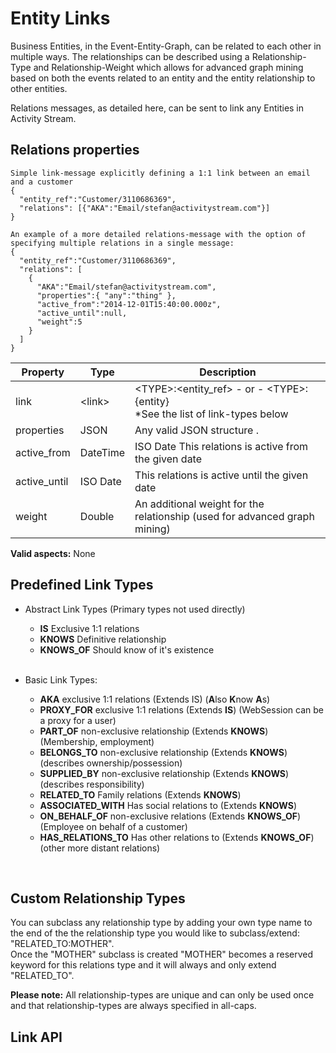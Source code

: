 # Entity Links
Business Entities, in the Event-Entity-Graph, can be related to each other in multiple ways. The relationships can be described using a Relationship-Type and Relationship-Weight which  allows for advanced graph mining based on both the events related to an entity and the entity relationship to other entities.

Relations messages, as detailed here, can be sent to link any Entities in Activity Stream.

## Relations properties
```shell
Simple link-message explicitly defining a 1:1 link between an email and a customer
{
  "entity_ref":"Customer/3110686369",
  "relations": [{"AKA":"Email/stefan@activitystream.com"}]
}

An example of a more detailed relations-message with the option of specifying multiple relations in a single message:
{
  "entity_ref":"Customer/3110686369",
  "relations": [
    {
      "AKA":"Email/stefan@activitystream.com",
      "properties":{ "any":"thing" },
      "active_from":"2014-12-01T15:40:00.000z",
      "active_until":null,
      "weight":5
    }
  ]
}
```

Property | Type | Description
-------- | ---- | -----------
link|\<link\>|\<TYPE\>:\<entity_ref\> - or - \<TYPE\>:\{entity\} </br>\*See the list of link-types below
properties | JSON | Any valid JSON structure .
active_from | DateTime | ISO Date This relations is active from the given date
active_until | ISO Date | This relations is active until the given date 
weight | Double | An additional weight for the relationship (used for advanced graph mining)

**Valid aspects:** None

## Predefined Link Types
* Abstract Link Types (Primary types not used directly)
  * **IS**		 		    Exclusive 1:1 relations
  * **KNOWS**				Definitive relationship
  * **KNOWS_OF**			Should know of it's existence
</br></br>

* Basic Link Types:
  * **AKA**                 exclusive 1:1 relations (Extends IS) (**A**lso **K**now **A**s)
  * **PROXY_FOR**          	exclusive 1:1 relations (Extends **IS**) (WebSession can be a proxy for a user)
  * **PART_OF**  			non-exclusive relationship (Extends **KNOWS**) (Membership, employment)
  * **BELONGS_TO**			non-exclusive relationship (Extends **KNOWS**) (describes ownership/possession)
  * **SUPPLIED_BY**	        non-exclusive relationship (Extends **KNOWS**) (describes responsibility)
  * **RELATED_TO**			Family relations (Extends **KNOWS**)
  * **ASSOCIATED_WITH**		Has social relations to (Extends **KNOWS**)
  * **ON_BEHALF_OF**		non-exclusive relations (Extends **KNOWS_OF**) (Employee on behalf of a customer)
  * **HAS_RELATIONS_TO**	Has other relations to (Extends **KNOWS_OF**) (other more distant relations)
</br>

## Custom Relationship Types
You can subclass any relationship type by adding your own type name to the end of the the relationship type you would like to subclass/extend: "RELATED_TO:MOTHER".
</br>Once the "MOTHER" subclass is created "MOTHER" becomes a reserved keyword for this relations type and it will always and only extend "RELATED_TO".

**Please note:** All relationship-types are unique and can only be used once and that relationship-types are always specified in all-caps.

## Link API

